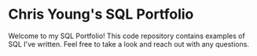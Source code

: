 # Chris Young's SQL Portfolio
Welcome to my SQL Portfolio!  This code repository contains examples of SQL I've written.  Feel free to take a look and reach out with any questions.

